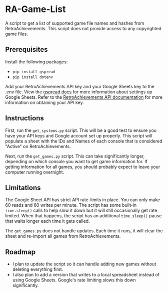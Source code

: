# RA-Game-List
A script to get a list of supported game file names and hashes from RetroAchievements. This script does not provide access to any copyrighted game files. 

## Prerequisites 

Install the following packages: 

- `pip install gspread`
- `pip install dotenv`

Add your RetroAchievements API key and your Google Sheets key to the .env file. View the [gspread docs](https://docs.gspread.org/en/latest/oauth2.html) for more information about settings up Google Sheets. Refer to the [RetroAchievements API documentation](https://api-docs.retroachievements.org/) for more information on obtaining your API key. 

## Instructions

First, run the `get_systems.py` script. This will be a good test to ensure you have your API keys and Google account set up properly. This script will populate a sheet with the IDs and Names of each console that is considered "Active" on RetroAchievements. 

Next, run the `get_games.py` script. This can take significantly longer, depending on which console you want to get game information for. If getting information for all games, you should probably expect to leave your computer running overnight. 

## Limitations

The Google Sheet API has strict API rate-limits in place. You can only make 60 reads and 60 writes per minute. The script has some built-in `time.sleep()` calls to help slow it down but it will still occasionally get rate limited. When that happens, the script has an additional `time.sleep()` pause that waits longer each time it gets called. 

The `get_games.py` does not handle updates. Each time it runs, it will clear the sheet and re-import all games from RetroAchievements. 

## Roadmap

- I plan to update the script so it can handle adding new games without deleting everything first. 
- I also plan to add a version that writes to a local spreadsheet instead of using Google Sheets. Google's rate limiting slows this down significantly.  